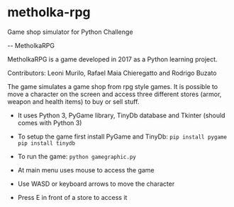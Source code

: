 # metholka-rpg
Game shop simulator for Python Challenge

-- MetholkaRPG

MetholkaRPG is a game developed in 2017 as a Python learning project.
 
Contributors: 	Leoni Murilo, Rafael Maia Chieregatto and Rodrigo Buzato
			
The game simulates a game shop from rpg style games. It is possible to move a character on the screen and access three different stores (armor, weapon and health items) to buy or sell stuff.

- It uses Python 3, PyGame library, TinyDb database and Tkinter (should comes with Python 3)
- To setup the game first install PyGame and TinyDb:
  `pip install pygame`
  `pip install tinydb`

- To run the game:
	`python gamegraphic.py`

- At main menu uses mouse to access the game
- Use WASD or keyboard arrows to move the character
- Press E in front of a store to access it